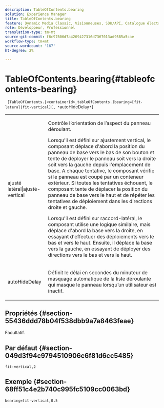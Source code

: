 ```yaml
---
description: TableOfContents.bearing
solution: Experience Manager
title: TableOfContents.bearing
feature: Dynamic Media Classic, Visionneuses, SDK/API, Catalogue électronique
role: Développeur, Professionnel
translation-type: tm+mt
source-git-commit: f6c97606d7a4209427316d7367013ad9585a5cae
workflow-type: tm+mt
source-wordcount: '167'
ht-degree: 2%

---
```



# TableOfContents.bearing{#tableofcontents-bearing}

` [TableOfContents.|<containerId>_tableOfContents.]bearing=[fit-lateral|fit-vertical][, *`autoHideDelay`*]`

<table id="table_5151E6EA076C4AAD8D952A09E1F17C44"> 
 <tbody> 
  <tr> 
   <td> <p> <span class="codeph"> ajusté latéral|ajusté-vertical</span> </p> </td> 
   <td> <p> Contrôle l’orientation de l’aspect du panneau déroulant. </p> <p>Lorsqu'il est défini sur <span class="codeph"> ajustement vertical</span>, le composant déplace d'abord la position du panneau de base vers le bas de son bouton et tente de déployer le panneau soit vers la droite soit vers la gauche depuis l'emplacement de base. A chaque tentative, le composant vérifie si le panneau est coupé par un conteneur extérieur. Si toutes les tentatives échouent, le composant tente de déplacer la position du panneau de base vers le haut et de répéter les tentatives de déploiement dans les directions droite et gauche. </p> <p>Lorsqu'il est défini sur <span class="codeph"> raccord-latéral</span>, le composant utilise une logique similaire, mais déplace d'abord la base vers la droite, en essayant d'effectuer des déploiements vers le bas et vers le haut. Ensuite, il déplace la base vers la gauche, en essayant de déployer des directions vers le bas et vers le haut. </p> </td> 
  </tr> 
  <tr> 
   <td> <p> <span class="codeph"><span class="varname"> autoHideDelay</span></span> </p> </td> 
   <td> <p> Définit le délai en secondes du minuteur de masquage automatique de la liste déroulante qui masque le panneau lorsqu’un utilisateur est inactif. </p> </td> 
  </tr> 
 </tbody> 
</table>

## Propriétés {#section-55436ddd78b04f538dbb9a7a8463feae}

Facultatif.

## Par défaut {#section-049d3f94c9794510906c6f81d6cc5485}

`fit-vertical,2`

## Exemple {#section-68ff51c4e2b740c995fc5109cc0063bd}

`bearing=fit-vertical,0.5`
